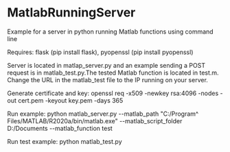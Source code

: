 # MatlabRunningServer
Example for a server in python running Matlab functions using command line


Requires: flask (pip install flask), pyopenssl (pip install pyopenssl)


Server is located in matlap_server.py and an example sending a POST request is in matlab_test.py.The tested Matlab function is located in test.m. Change the URL in the matlab_test file to the IP running on your server.

Generate certificate and key: openssl req -x509 -newkey rsa:4096 -nodes -out cert.pem -keyout key.pem -days 365


Run example: python matlab_server.py  --matlab_path "C:/Program^ Files/MATLAB/R2020a/bin/matlab.exe" --matlab_script_folder D:/Documents --matlab_function test


Run test example: python matlab_test.py
